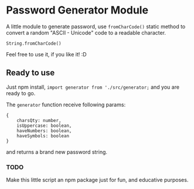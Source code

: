 # Password Generator Module

A little module to generate password, use ``fromCharCode()`` static method to convert a random "ASCII - Unicode" code to a readable character.  
```
String.fromCharCode()
```
Feel free to use it, if you like it! :D

## Ready to use
Just npm install, ``import generator from './src/generator;`` and you are ready to go.

The ``generator`` function receive following params:
```
{ 
    charsQty: number, 
    isUppercase: boolean, 
    haveNumbers: boolean, 
    haveSymbols: boolean 
}
```
and returns a brand new password string.

### TODO
Make this little script an npm package just for fun, and educative purposes.
